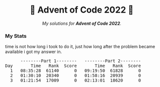 <h1 align="center">
	🌟 Advent of Code 2022 🎄
</h1>

<p align="center">
	<i>My solutions for <b>Advent of Code 2022</b>.</i>
</p>
<h3>My Stats</h3>
<p>time is not how long i took to do it, just how long after the problem became available i got my answer in.</p>
<pre>
      --------Part 1--------   --------Part 2-------- 
Day       Time   Rank  Score       Time   Rank  Score
  1   08:35:28  61140      0   09:19:50  61828      0 
  2   01:30:10  20340      0   01:58:16  20939      0 
  3   01:21:54  17009      0   02:13:01  18620      0 
                                                                                                                                          
</pre>
